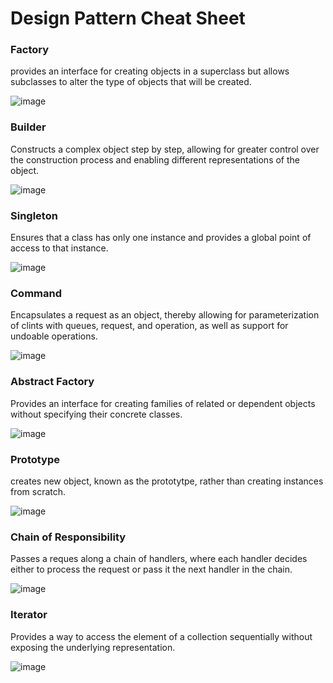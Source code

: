 # Design Pattern Cheat Sheet

### Factory

provides an interface for creating objects in a superclass but allows subclasses to alter the type of objects that will be created.

![image](https://github.com/user-attachments/assets/40973a1d-823c-45c4-a0ed-a5ecfe4872ff)

### Builder 

Constructs a complex object step by step, allowing for greater control over the construction process and enabling different representations of the object.

![image](https://github.com/user-attachments/assets/69f4e1f7-f311-41a9-8c72-49e4fe20f452)

### Singleton 

Ensures that a class has only one instance and provides a global point of access to that instance.

![image](https://github.com/user-attachments/assets/d9326e26-abb7-415c-849f-d04f4901fa85)

### Command

Encapsulates a request as an object, thereby allowing for parameterization of clints with queues, request, and operation, as well as support for undoable operations.

![image](https://github.com/user-attachments/assets/82d03676-1f61-4fef-ac8a-9afbe1bbd10e)

### Abstract Factory 

Provides an interface for creating families of related or dependent objects without specifying their concrete classes.  

![image](https://github.com/user-attachments/assets/ce8a6110-06c1-48fe-ade9-268cc066311d)

### Prototype

creates new object, known as the prototytpe, rather than creating instances from scratch.

![image](https://github.com/user-attachments/assets/53dcad16-2784-4c08-a498-768d149d8348)

### Chain of Responsibility

Passes a reques along a chain of handlers, where each handler decides either to process the request or pass it the next handler in the chain.

![image](https://github.com/user-attachments/assets/e34ea726-404a-41df-9487-59213fba1af6)

### Iterator 

Provides a way to access the element of a collection sequentially without exposing the underlying representation.

![image](https://github.com/user-attachments/assets/74715a67-2e5c-48fd-97e9-7925736bdeb2)




